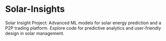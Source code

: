 # Solar-Insights
Solar Insight Project: Advanced ML models for solar energy prediction and a P2P trading platform. Explore code for predictive analytics and user-friendly design in solar management.
